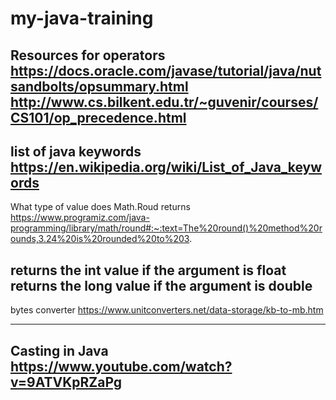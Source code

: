 # my-java-training


Resources for operators
https://docs.oracle.com/javase/tutorial/java/nutsandbolts/opsummary.html
http://www.cs.bilkent.edu.tr/~guvenir/courses/CS101/op_precedence.html
--------------------------------------------------------------------------------------------------------
list of java keywords
https://en.wikipedia.org/wiki/List_of_Java_keywords
--------------------------------------------------------------------------------------------------------
What type of value does Math.Roud returns
https://www.programiz.com/java-programming/library/math/round#:~:text=The%20round()%20method%20rounds,3.24%20is%20rounded%20to%203.

returns the int value if the argument is float
returns the long value if the argument is double
--------------------------------------------------------------------------------------------------------

bytes converter
https://www.unitconverters.net/data-storage/kb-to-mb.htm

--------------------------------------------------------------------------------------------------------
Casting in Java
https://www.youtube.com/watch?v=9ATVKpRZaPg
--------------------------------------------------------------------------------------------------------
